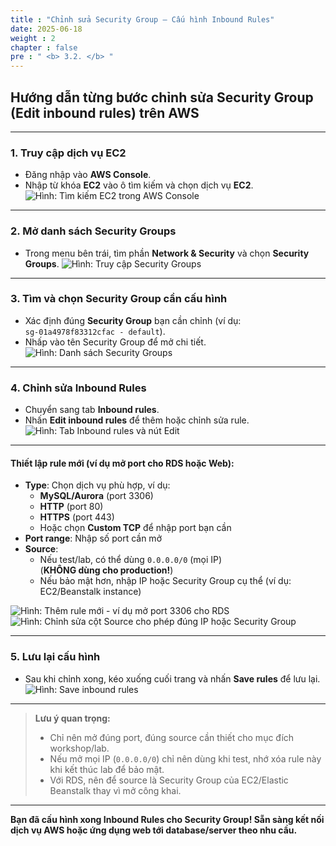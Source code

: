 ```yaml
---
title : "Chỉnh sửa Security Group – Cấu hình Inbound Rules"
date: 2025-06-18
weight : 2
chapter : false
pre : " <b> 3.2. </b> "
---
```


## Hướng dẫn từng bước chỉnh sửa Security Group (Edit inbound rules) trên AWS

---

### 1. Truy cập dịch vụ EC2

- Đăng nhập vào **AWS Console**.
- Nhập từ khóa **EC2** vào ô tìm kiếm và chọn dịch vụ **EC2**.
![Hình: Tìm kiếm EC2 trong AWS Console](/images/3.2/image8.png)

---

### 2. Mở danh sách Security Groups

- Trong menu bên trái, tìm phần **Network & Security** và chọn **Security Groups**.
![Hình: Truy cập Security Groups](/images/3.2/image9.png)

---

### 3. Tìm và chọn Security Group cần cấu hình

- Xác định đúng **Security Group** bạn cần chỉnh (ví dụ:  
  `sg-01a4978f83312cfac - default`).
- Nhấp vào tên Security Group để mở chi tiết.
![Hình: Danh sách Security Groups](/images/3.2/image10.png)

---

### 4. Chỉnh sửa Inbound Rules

- Chuyển sang tab **Inbound rules**.
- Nhấn **Edit inbound rules** để thêm hoặc chỉnh sửa rule.
![Hình: Tab Inbound rules và nút Edit](/images/3.2/image12.png)

---

#### Thiết lập rule mới (ví dụ mở port cho RDS hoặc Web):

- **Type**: Chọn dịch vụ phù hợp, ví dụ:  
  - **MySQL/Aurora** (port 3306)  
  - **HTTP** (port 80)  
  - **HTTPS** (port 443)  
  - Hoặc chọn **Custom TCP** để nhập port bạn cần
- **Port range**: Nhập số port cần mở
- **Source**: 
  - Nếu test/lab, có thể dùng `0.0.0.0/0` (mọi IP)  
    (**KHÔNG dùng cho production!**)
  - Nếu bảo mật hơn, nhập IP hoặc Security Group cụ thể (ví dụ: EC2/Beanstalk instance)

![Hình: Thêm rule mới - ví dụ mở port 3306 cho RDS](/images/3.2/image13.png)
![Hình: Chỉnh sửa cột Source cho phép đúng IP hoặc Security Group](/images/3.2/image14.png)

---

### 5. Lưu lại cấu hình

- Sau khi chỉnh xong, kéo xuống cuối trang và nhấn **Save rules** để lưu lại.
![Hình: Save inbound rules](/images/3.2/image16.png)

---

> **Lưu ý quan trọng:**  
> - Chỉ nên mở đúng port, đúng source cần thiết cho mục đích workshop/lab.
> - Nếu mở mọi IP (`0.0.0.0/0`) chỉ nên dùng khi test, nhớ xóa rule này khi kết thúc lab để bảo mật.
> - Với RDS, nên để source là Security Group của EC2/Elastic Beanstalk thay vì mở công khai.

---

**Bạn đã cấu hình xong Inbound Rules cho Security Group! Sẵn sàng kết nối dịch vụ AWS hoặc ứng dụng web tới database/server theo nhu cầu.**
